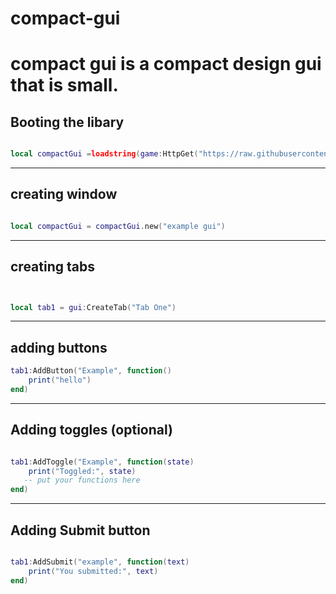 # compact-gui


# compact gui is a compact design gui that is small.


## Booting the libary

```lua

local compactGui =loadstring(game:HttpGet("https://raw.githubusercontent.com/AzxerMan000/compact-gui/refs/heads/main/Source.lua"))()


```


----

## creating window


```lua

local compactGui = compactGui.new("example gui")

```

------




## creating tabs 


```lua


local tab1 = gui:CreateTab("Tab One")

```


---

## adding buttons

```lua
tab1:AddButton("Example", function()
    print("hello")
end)

```

---


## Adding toggles (optional)


```lua

tab1:AddToggle("Example", function(state)
    print("Toggled:", state)
   -- put your functions here
end)

```
---

## Adding Submit button


```lua

tab1:AddSubmit("example", function(text)
    print("You submitted:", text)
end)
```
